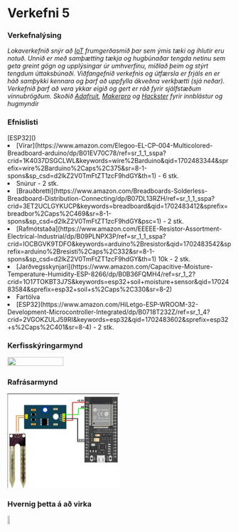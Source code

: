 <h1>Verkefni 5</h1>

<h3>Verkefnalýsing</h3>

_Lokaverkefnið snýr að [IoT](https://en.wikipedia.org/wiki/Internet_of_things) frumgerðasmíð þar sem ýmis tæki og íhlutir eru notuð. Unnið er með samþætting tækja og hugbúnaðar tengda netinu sem geta greint gögn og upplýsingar úr umhverfinu, miðlað þeim og stýrt tengdum úttaksbúnaði.
Viðfangefnið verkefnis og útfærsla er frjáls en er háð samþykki kennara og þarf að uppfylla ákveðna verkþætti (sjá neðar).
Verkefnið þarf að vera ykkar eigið og gert er ráð fyrir sjálfstæðum vinnubrögðum. Skoðið [Adafruit](https://learn.adafruit.com), [Makerpro](https://maker.pro) og [Hackster](https://www.hackster.io) fyrir innblástur og hugmyndir_


<h3>Efnislisti</h3> [ESP32]()

 <li>[Vírar](https://www.amazon.com/Elegoo-EL-CP-004-Multicolored-Breadboard-arduino/dp/B01EV70C78/ref=sr_1_1_sspa?crid=1K4037DSGCLWL&keywords=wire%2Barduino&qid=1702483344&sprefix=wire%2Barduino%2Caps%2C375&sr=8-1-spons&sp_csd=d2lkZ2V0TmFtZT1zcF9hdGY&th=1) - 6 stk.</li>
 <li>Snúrur - 2 stk.</li>
 <li>[Brauðbretti](https://www.amazon.com/Breadboards-Solderless-Breadboard-Distribution-Connecting/dp/B07DL13RZH/ref=sr_1_1_sspa?crid=3ET2UCLGYKUCP&keywords=breadboard&qid=1702483412&sprefix=breadbor%2Caps%2C469&sr=8-1-spons&sp_csd=d2lkZ2V0TmFtZT1zcF9hdGY&psc=1) - 2 stk.</li>
 <li>[Rafmótstaða](https://www.amazon.com/EEEEE-Resistor-Assortment-Electrical-Industrial/dp/B09PLNPX3P/ref=sr_1_1_sspa?crid=IOCBGVK9TDFO&keywords=arduino%2Bresistor&qid=1702483542&sprefix=arduino%2Bresisti%2Caps%2C332&sr=8-1-spons&sp_csd=d2lkZ2V0TmFtZT1zcF9hdGY&th=1) 10k - 2 stk.</li>
 <li>[Jarðvegsskynjari](https://www.amazon.com/Capacitive-Moisture-Temperature-Humidity-ESP-8266/dp/B0B36FQMH4/ref=sr_1_2?crid=1O17TOKBT3J7S&keywords=esp32+soil+moisture+sensor&qid=1702483584&sprefix=esp32+soil+s%2Caps%2C330&sr=8-2)</li>
 <li>Fartölva</li> 
 <li>[ESP32](https://www.amazon.com/HiLetgo-ESP-WROOM-32-Development-Microcontroller-Integrated/dp/B0718T232Z/ref=sr_1_4?crid=2VGOKZULJ59RI&keywords=esp32&qid=1702483602&sprefix=esp32+s%2Caps%2C401&sr=8-4) - 2 stk.</li>


 
<h3>Kerfisskýringarmynd</h3>
<img src="https://github.com/011000010110001001100/Verkefni-5/blob/main/Myndir/kerfisskýring.png" width="50%" height="50%">


<h3>Rafrásarmynd</h3>
<img src="https://github.com/011000010110001001100/Verkefni-5/blob/main/Myndir/rafras.png" width="50%" height="50%">

<h3>Hvernig þetta á að virka</h3>

[<img src="https://i.etsystatic.com/10919371/r/il/155a7d/1563938723/il_794xN.1563938723_1rmr.jpg" width="10%" height="10%">](https://www.youtube.com/watch?v=1wYAwtzNxJU&t=3s)


